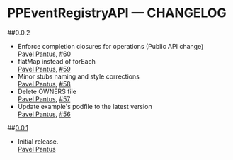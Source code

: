 # PPEventRegistryAPI — CHANGELOG

##0.0.2
* Enforce completion closures for operations (Public API change)  
  [Pavel Pantus](https://github.com/pantuspavel), [#60](https://github.com/pantuspavel/PPEventRegistryAPI/pull/60)
* flatMap instead of forEach  
  [Pavel Pantus](https://github.com/pantuspavel), [#59](https://github.com/pantuspavel/PPEventRegistryAPI/pull/59)
* Minor stubs naming and style corrections  
  [Pavel Pantus](https://github.com/pantuspavel), [#58](https://github.com/pantuspavel/PPEventRegistryAPI/pull/58)
* Delete OWNERS file  
  [Pavel Pantus](https://github.com/pantuspavel), [#57](https://github.com/pantuspavel/PPEventRegistryAPI/pull/57)
* Update example's podfile to the latest version  
  [Pavel Pantus](https://github.com/pantuspavel), [#56](https://github.com/pantuspavel/PPEventRegistryAPI/pull/56)

##[0.0.1](https://github.com/pantuspavel/PPEventRegistryAPI/releases/tag/0.0.1)
* Initial release.  
  [Pavel Pantus](https://github.com/pantuspavel)
